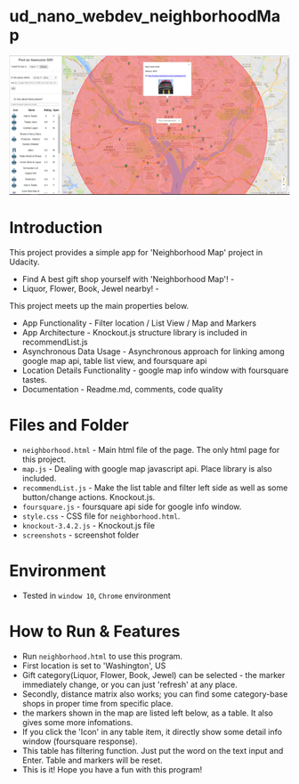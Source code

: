# ud_nano_webdev_neighborhoodMap

![Alt text](screenshots/neighborhood_map.PNG?raw=true "ud_nano_webdev_neighborhoodMap View")

# Introduction
This project provides a simple app for 'Neighborhood Map' project in Udacity.

 - Find A best gift shop yourself with 'Neighborhood Map'! -
 - Liquor, Flower, Book, Jewel nearby! -

This project meets up the main properties below.

* App Functionality - Filter location / List View / Map and Markers
* App Architecture - Knockout.js structure library is included in recommendList.js
* Asynchronous Data Usage - Asynchronous approach for linking among google map api, table list view, and foursquare api
* Location Details Functionality - google map info window with foursquare tastes.
* Documentation - Readme.md, comments, code quality

# Files and Folder

* `neighborhood.html` - Main html file of the page. The only html page for this project.
* `map.js` - Dealing with google map javascript api. Place library is also included.
* `recommendList.js` - Make the list table and filter left side as well as some button/change actions. Knockout.js.
* `foursquare.js` - foursquare api side for google info window.
* `style.css` - CSS file for `neighborhood.html`.
* `knockout-3.4.2.js` - Knockout.js file
* `screenshots` - screenshot folder

# Environment

* Tested in `window 10`, `Chrome` environment

# How to Run & Features

* Run `neighborhood.html` to use this program.
* First location is set to 'Washington', US
* Gift category(Liquor, Flower, Book, Jewel) can be selected - the marker immediately change, or you can just 'refresh' at any place.
* Secondly, distance matrix also works; you can find some category-base shops in proper time from specific place.
* the markers shown in the map are listed left below, as a table. It also gives some more infomations.
* If you click the 'Icon' in any table item, it directly show some detail info window (foursquare response).
* This table has filtering function. Just put the word on the text input and Enter. Table and markers will be reset.
* This is it! Hope you have a fun with this program!

